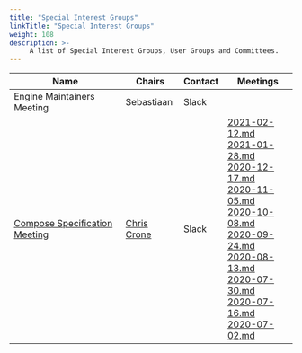 ```yaml
---
title: "Special Interest Groups"
linkTitle: "Special Interest Groups"
weight: 108
description: >-
     A list of Special Interest Groups, User Groups and Committees.
---
```


| Name    | Chairs      |  Contact | Meetings |
|-----------|-----------------|----------------|----------------|
| Engine Maintainers Meeting | Sebastiaan | Slack |
| [Compose Specification Meeting](https://github.com/compose-spec/community) | [Chris Crone](https://github.com/chris-crone) | Slack | [2021-02-12.md](https://github.com/compose-spec/community/blob/master/meeting-notes/community/2021-02-12.md)   <br> [2021-01-28.md](https://github.com/compose-spec/community/blob/master/meeting-notes/community/2021-01-28.md) <br> [2020-12-17.md](https://github.com/compose-spec/community/blob/master/meeting-notes/community/2020-12-17.md) <br> [2020-11-05.md](https://github.com/compose-spec/community/blob/master/meeting-notes/community/2020-11-05.md)  <br> [2020-10-08.md](https://github.com/compose-spec/community/blob/master/meeting-notes/community/2020-10-08.md)  <br> [2020-09-24.md](https://github.com/compose-spec/community/blob/master/meeting-notes/community/2020-09-24.md) <br> [2020-08-13.md](https://github.com/compose-spec/community/blob/master/meeting-notes/community/2020-08-13.md)  <br> [2020-07-30.md](https://github.com/compose-spec/community/blob/master/meeting-notes/community/2020-07-30.md) <br> [2020-07-16.md](https://github.com/compose-spec/community/blob/master/meeting-notes/community/2020-07-16.md)  <br> [2020-07-02.md](https://github.com/compose-spec/community/blob/master/meeting-notes/community/2020-07-02.md) <br>
